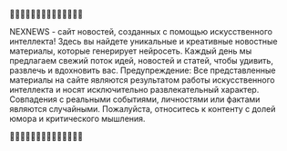 🎉🎉🎉🎉🎉🎉🎉🎉🎉🎉🎉🎉🎉🎉

NEXNEWS - сайт новостей, созданных с помощью искусственного интеллекта! Здесь вы найдете уникальные и креативные новостные материалы, которые генерирует нейросеть. Каждый день мы предлагаем свежий поток идей, новостей и статей, чтобы удивить, развлечь и вдохновить вас.
Предупреждение: Все представленные материалы на сайте являются результатом работы искусственного интеллекта и носят исключительно развлекательный характер. Совпадения с реальными событиями, личностями или фактами являются случайными. Пожалуйста, относитесь к контенту с долей юмора и критического мышления.

🎉🎉🎉🎉🎉🎉🎉🎉🎉🎉🎉🎉🎉🎉
